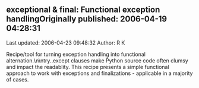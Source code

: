 ## exceptional & final: Functional exception handlingOriginally published: 2006-04-19 04:28:31 
Last updated: 2006-04-23 09:48:32 
Author: R K 
 
Recipe/tool for turning exception handling into functional alternation.\n\ntry..except clauses make Python source code often clumsy and impact the readablity. This recipe presents a simple functional approach to work with exceptions and finalizations - applicable in a majority of cases.